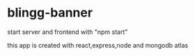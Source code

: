 # blingg-banner
start server and frontend with "npm start"

this app is created with react,express,node and mongodb atlas
